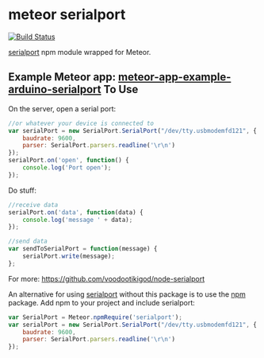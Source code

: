 # meteor serialport
[![Build Status](https://travis-ci.org/donaldaverill/meteor-package-serialport.svg?branch=master)](https://travis-ci.org/donaldaverill/meteor-package-serialport)

[serialport](https://www.npmjs.org/package/serialport) npm module wrapped for Meteor.

Example Meteor app: [meteor-app-example-arduino-serialport](https://github.com/donaldaverill/meteor-app-example-arduino-serialport)
To Use
------
On the server, open a serial port:
```js
//or whatever your device is connected to
var serialPort = new SerialPort.SerialPort("/dev/tty.usbmodemfd121", {
    baudrate: 9600,
    parser: SerialPort.parsers.readline('\r\n')
});
serialPort.on('open', function() {
    console.log('Port open');
});
```
Do stuff:
```js
//receive data
serialPort.on('data', function(data) {
    console.log('message ' + data);
});

//send data
var sendToSerialPort = function(message) {
    serialPort.write(message);
};
```
For more: https://github.com/voodootikigod/node-serialport

An alternative for using [serialport](https://github.com/voodootikigod/node-serialport) without this package is to use the [npm](https://atmospherejs.com/meteorhacks/npm) package. Add npm to your project and include serialport:
```js
var SerialPort = Meteor.npmRequire('serialport');
var serialPort = new SerialPort.SerialPort("/dev/tty.usbmodemfd121", {
    baudrate: 9600,
    parser: SerialPort.parsers.readline('\r\n')
});
```
